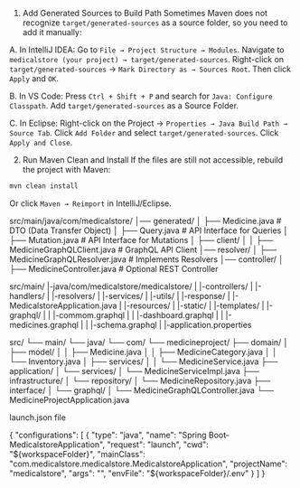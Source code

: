 1. Add Generated Sources to Build Path
   Sometimes Maven does not recognize `target/generated-sources` as a source folder, so you need to add it manually:

A. In IntelliJ IDEA:
Go to `File → Project Structure → Modules`.
Navigate to `medicalstore (your project) → target/generated-sources`.
Right-click on `target/generated-sources` → `Mark Directory as → Sources Root`.
Then click `Apply` and `OK`.

B. In VS Code:
Press `Ctrl + Shift + P` and search for `Java: Configure Classpath`.
Add `target/generated-sources` as a Source Folder.

C. In Eclipse:
Right-click on the Project → `Properties → Java Build Path → Source Tab`.
Click `Add Folder` and select `target/generated-sources`.
Click `Apply and Close`.

2. Run Maven Clean and Install
   If the files are still not accessible, rebuild the project with Maven:

```sh
mvn clean install
```

Or click `Maven → Reimport` in IntelliJ/Eclipse.

src/main/java/com/medicalstore/
│── generated/
│ ├── Medicine.java # DTO (Data Transfer Object)
│ ├── Query.java # API Interface for Queries
│ ├── Mutation.java # API Interface for Mutations
│ ├── client/
│ │ ├── MedicineGraphQLClient.java # GraphQL API Client
│── resolver/
│ ├── MedicineGraphQLResolver.java # Implements Resolvers
│── controller/
│ ├── MedicineController.java # Optional REST Controller

<!-- create folders structure template  -->

src/main/
|-java/com/medicalstore/medicalstore/
| |-controllers/
| |-handlers/
| |-resolvers/
| |-services/
| |-utils/
| |-response/
| |-MedicalstoreApplication.java
|
|-resources/
| |-static/
| |-templates/
| |-graphql/
| | |-commom.graphql
| | |-dashboard.graphql
| | |-medicines.graphql
| | |-schema.graphql
| |-application.properties

<!--  -->

src/
└── main/
└── java/
└── com/
└── medicineproject/
├── domain/
│ ├── model/
│ │ ├── Medicine.java
│ │ ├── MedicineCategory.java
│ │ └── Inventory.java
│ ├── services/
│ │ └── MedicineService.java
├── application/
│ └── services/
│ └── MedicineServiceImpl.java
├── infrastructure/
│ └── repository/
│ └── MedicineRepository.java
├── interface/
│ └── graphql/
│ └── MedicineGraphQLController.java
└── MedicineProjectApplication.java

launch.json file

{
"configurations": [
{
"type": "java",
"name": "Spring Boot-MedicalstoreApplication<medicalstore>",
"request": "launch",
"cwd": "${workspaceFolder}",
"mainClass": "com.medicalstore.medicalstore.MedicalstoreApplication",
"projectName": "medicalstore",
"args": "",
"envFile": "${workspaceFolder}/.env"
}
]
}
